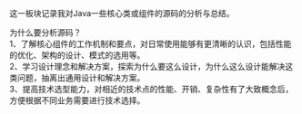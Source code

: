 这一板块记录我对Java一些核心类或组件的源码的分析与总结。

为什么要分析源码？<br>
1、了解核心组件的工作机制和要点，对日常使用能够有更清晰的认识，包括性能的优化、架构的设计、模式的选用等。<br>
2、学习设计理念和解决方案，探索为什么要这么设计，为什么这么设计能解决这类问题，抽离出通用设计和解决方案。<br>
3、提高技术选型能力，对相近的技术点的性能、开销、复杂性有了大致概念后，方便根据不同业务需要进行技术选择。<br>